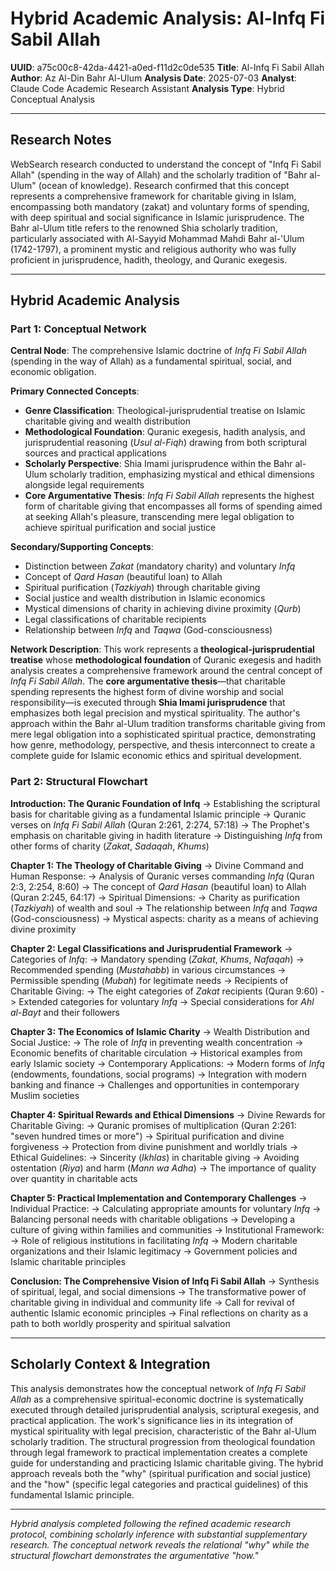 # Hybrid Academic Analysis: Al-Infq Fi Sabil Allah

**UUID**: a75c00c8-42da-4421-a0ed-f11d2c0de535
**Title**: Al-Infq Fi Sabil Allah
**Author**: Az Al-Din Bahr Al-Ulum
**Analysis Date**: 2025-07-03
**Analyst**: Claude Code Academic Research Assistant
**Analysis Type**: Hybrid Conceptual Analysis

---

## Research Notes

WebSearch research conducted to understand the concept of "Infq Fi Sabil Allah" (spending in the way of Allah) and the scholarly tradition of "Bahr al-Ulum" (ocean of knowledge). Research confirmed that this concept represents a comprehensive framework for charitable giving in Islam, encompassing both mandatory (zakat) and voluntary forms of spending, with deep spiritual and social significance in Islamic jurisprudence. The Bahr al-Ulum title refers to the renowned Shia scholarly tradition, particularly associated with Al-Sayyid Mohammad Mahdi Bahr al-'Ulum (1742-1797), a prominent mystic and religious authority who was fully proficient in jurisprudence, hadith, theology, and Quranic exegesis.

---

## Hybrid Academic Analysis

### Part 1: Conceptual Network

**Central Node**: The comprehensive Islamic doctrine of *Infq Fi Sabil Allah* (spending in the way of Allah) as a fundamental spiritual, social, and economic obligation.

**Primary Connected Concepts**:
- **Genre Classification**: Theological-jurisprudential treatise on Islamic charitable giving and wealth distribution
- **Methodological Foundation**: Quranic exegesis, hadith analysis, and jurisprudential reasoning (*Usul al-Fiqh*) drawing from both scriptural sources and practical applications
- **Scholarly Perspective**: Shia Imami jurisprudence within the Bahr al-Ulum scholarly tradition, emphasizing mystical and ethical dimensions alongside legal requirements
- **Core Argumentative Thesis**: *Infq Fi Sabil Allah* represents the highest form of charitable giving that encompasses all forms of spending aimed at seeking Allah's pleasure, transcending mere legal obligation to achieve spiritual purification and social justice

**Secondary/Supporting Concepts**:
- Distinction between *Zakat* (mandatory charity) and voluntary *Infq*
- Concept of *Qard Hasan* (beautiful loan) to Allah
- Spiritual purification (*Tazkiyah*) through charitable giving
- Social justice and wealth distribution in Islamic economics
- Mystical dimensions of charity in achieving divine proximity (*Qurb*)
- Legal classifications of charitable recipients
- Relationship between *Infq* and *Taqwa* (God-consciousness)

**Network Description**: This work represents a **theological-jurisprudential treatise** whose **methodological foundation** of Quranic exegesis and hadith analysis creates a comprehensive framework around the central concept of *Infq Fi Sabil Allah*. The **core argumentative thesis**—that charitable spending represents the highest form of divine worship and social responsibility—is executed through **Shia Imami jurisprudence** that emphasizes both legal precision and mystical spirituality. The author's approach within the Bahr al-Ulum tradition transforms charitable giving from mere legal obligation into a sophisticated spiritual practice, demonstrating how genre, methodology, perspective, and thesis interconnect to create a complete guide for Islamic economic ethics and spiritual development.

### Part 2: Structural Flowchart

**Introduction: The Quranic Foundation of Infq**
-> Establishing the scriptural basis for charitable giving as a fundamental Islamic principle
-> Quranic verses on *Infq Fi Sabil Allah* (Quran 2:261, 2:274, 57:18)
-> The Prophet's emphasis on charitable giving in hadith literature
-> Distinguishing *Infq* from other forms of charity (*Zakat*, *Sadaqah*, *Khums*)

**Chapter 1: The Theology of Charitable Giving**
-> Divine Command and Human Response:
-> Analysis of Quranic verses commanding *Infq* (Quran 2:3, 2:254, 8:60)
-> The concept of *Qard Hasan* (beautiful loan) to Allah (Quran 2:245, 64:17)
-> Spiritual Dimensions:
-> Charity as purification (*Tazkiyah*) of wealth and soul
-> The relationship between *Infq* and *Taqwa* (God-consciousness)
-> Mystical aspects: charity as a means of achieving divine proximity

**Chapter 2: Legal Classifications and Jurisprudential Framework**
-> Categories of *Infq*:
-> Mandatory spending (*Zakat*, *Khums*, *Nafaqah*)
-> Recommended spending (*Mustahabb*) in various circumstances
-> Permissible spending (*Mubah*) for legitimate needs
-> Recipients of Charitable Giving:
-> The eight categories of *Zakat* recipients (Quran 9:60)
-> Extended categories for voluntary *Infq*
-> Special considerations for *Ahl al-Bayt* and their followers

**Chapter 3: The Economics of Islamic Charity**
-> Wealth Distribution and Social Justice:
-> The role of *Infq* in preventing wealth concentration
-> Economic benefits of charitable circulation
-> Historical examples from early Islamic society
-> Contemporary Applications:
-> Modern forms of *Infq* (endowments, foundations, social programs)
-> Integration with modern banking and finance
-> Challenges and opportunities in contemporary Muslim societies

**Chapter 4: Spiritual Rewards and Ethical Dimensions**
-> Divine Rewards for Charitable Giving:
-> Quranic promises of multiplication (Quran 2:261: "seven hundred times or more")
-> Spiritual purification and divine forgiveness
-> Protection from divine punishment and worldly trials
-> Ethical Guidelines:
-> Sincerity (*Ikhlas*) in charitable giving
-> Avoiding ostentation (*Riya*) and harm (*Mann wa Adha*)
-> The importance of quality over quantity in charitable acts

**Chapter 5: Practical Implementation and Contemporary Challenges**
-> Individual Practice:
-> Calculating appropriate amounts for voluntary *Infq*
-> Balancing personal needs with charitable obligations
-> Developing a culture of giving within families and communities
-> Institutional Framework:
-> Role of religious institutions in facilitating *Infq*
-> Modern charitable organizations and their Islamic legitimacy
-> Government policies and Islamic charitable principles

**Conclusion: The Comprehensive Vision of Infq Fi Sabil Allah**
-> Synthesis of spiritual, legal, and social dimensions
-> The transformative power of charitable giving in individual and community life
-> Call for revival of authentic Islamic economic principles
-> Final reflections on charity as a path to both worldly prosperity and spiritual salvation

---

## Scholarly Context & Integration

This analysis demonstrates how the conceptual network of *Infq Fi Sabil Allah* as a comprehensive spiritual-economic doctrine is systematically executed through detailed jurisprudential analysis, scriptural exegesis, and practical application. The work's significance lies in its integration of mystical spirituality with legal precision, characteristic of the Bahr al-Ulum scholarly tradition. The structural progression from theological foundation through legal framework to practical implementation creates a complete guide for understanding and practicing Islamic charitable giving. The hybrid approach reveals both the "why" (spiritual purification and social justice) and the "how" (specific legal categories and practical guidelines) of this fundamental Islamic principle.

---

*Hybrid analysis completed following the refined academic research protocol, combining scholarly inference with substantial supplementary research. The conceptual network reveals the relational "why" while the structural flowchart demonstrates the argumentative "how."*